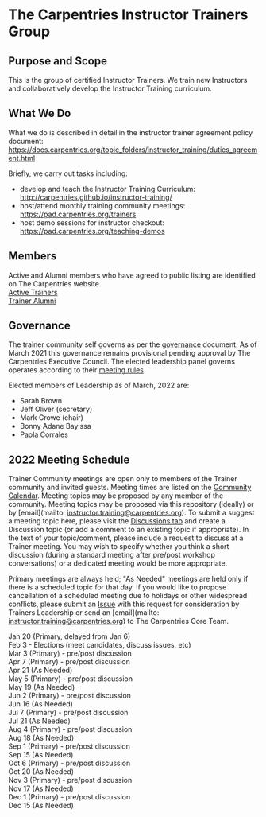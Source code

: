 # The Carpentries Instructor Trainers Group

## Purpose and Scope

This is the group of certified Instructor Trainers. We train new Instructors and collaboratively develop the Instructor Training curriculum.

## What We Do
What we do is described in detail in the instructor trainer agreement policy document: https://docs.carpentries.org/topic_folders/instructor_training/duties_agreement.html

Briefly, we carry out tasks including:
- develop and teach the Instructor Training Curriculum: http://carpentries.github.io/instructor-training/
- host/attend monthly training community meetings: https://pad.carpentries.org/trainers
- host demo sessions for instructor checkout: https://pad.carpentries.org/teaching-demos

## Members
Active and Alumni members who have agreed to public listing are identified on The Carpentries website.  
[Active Trainers](https://carpentries.org/trainers/)  
[Trainer Alumni](https://carpentries.org/trainer_alumni/)

## Governance

The trainer community self governs as per the [governance](governance.md) document. As of March 2021 this governance remains provisional pending approval by The Carpentries Executive Council.
The elected leadership panel governs operates according to their [meeting rules](policy/leader_meeting_rules.md).

Elected members of Leadership as of March, 2022 are:
- Sarah Brown 
- Jeff Oliver (secretary)
- Mark Crowe (chair)
- Bonny Adane Bayissa
- Paola Corrales


## 2022 Meeting Schedule

Trainer Community meetings are open only to members of the Trainer community and invited guests. Meeting times are listed on the [Community Calendar](https://carpentries.org/community/#community-events). 
Meeting topics may be proposed by any member of the community. Meeting topics may be proposed via this repository (ideally) or by [email](mailto: instructor.training@carpentries.org). 
To submit a suggest a meeting topic here, please visit the [Discussions tab](https://github.com/carpentries/trainers/discussions) and 
create a Discussion topic (or add a comment to an existing topic if appropriate). 
In the text of your topic/comment, please include a request to discuss at a Trainer meeting. You may wish to specify whether you 
think a short discussion (during a standard meeting after pre/post workshop conversations) or a dedicated meeting would be more appropriate. 
  
Primary meetings are always held; "As Needed" meetings are held only if there is a scheduled topic for that day. 
If you would like to propose cancellation of a scheduled meeting due to holidays or other widespread conflicts, please submit an [Issue](https://github.com/carpentries/trainers/issues) 
with this request for consideration by Trainers Leadership or send an [email](mailto: instructor.training@carpentries.org) to The Carpentries Core Team.

Jan 20 (Primary, delayed from Jan 6)  
Feb 3 - Elections (meet candidates, discuss issues, etc)  
Mar 3 (Primary) - pre/post discussion  
Apr 7 (Primary) - pre/post discussion  
Apr 21 (As Needed)  
May 5 (Primary) - pre/post discussion  
May 19 (As Needed)  
Jun 2 (Primary) - pre/post discussion  
Jun 16 (As Needed)  
Jul 7 (Primary) - pre/post discussion  
Jul 21 (As Needed)  
Aug 4 (Primary) - pre/post discussion  
Aug 18 (As Needed)  
Sep 1 (Primary) - pre/post discussion  
Sep 15 (As Needed)  
Oct 6 (Primary) - pre/post discussion  
Oct 20 (As Needed)  
Nov 3 (Primary) - pre/post discussion  
Nov 17 (As Needed)  
Dec 1 (Primary) - pre/post discussion  
Dec 15 (As Needed)  
